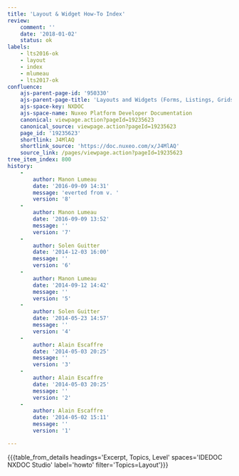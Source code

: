 ```yaml
---
title: 'Layout & Widget How-To Index'
review:
    comment: ''
    date: '2018-01-02'
    status: ok
labels:
    - lts2016-ok
    - layout
    - index
    - mlumeau
    - lts2017-ok
confluence:
    ajs-parent-page-id: '950330'
    ajs-parent-page-title: 'Layouts and Widgets (Forms, Listings, Grids)'
    ajs-space-key: NXDOC
    ajs-space-name: Nuxeo Platform Developer Documentation
    canonical: viewpage.action?pageId=19235623
    canonical_source: viewpage.action?pageId=19235623
    page_id: '19235623'
    shortlink: J4MlAQ
    shortlink_source: 'https://doc.nuxeo.com/x/J4MlAQ'
    source_link: /pages/viewpage.action?pageId=19235623
tree_item_index: 800
history:
    -
        author: Manon Lumeau
        date: '2016-09-09 14:31'
        message: 'everted from v. '
        version: '8'
    -
        author: Manon Lumeau
        date: '2016-09-09 13:52'
        message: ''
        version: '7'
    -
        author: Solen Guitter
        date: '2014-12-03 16:00'
        message: ''
        version: '6'
    -
        author: Manon Lumeau
        date: '2014-09-12 14:42'
        message: ''
        version: '5'
    -
        author: Solen Guitter
        date: '2014-05-23 14:57'
        message: ''
        version: '4'
    -
        author: Alain Escaffre
        date: '2014-05-03 20:25'
        message: ''
        version: '3'
    -
        author: Alain Escaffre
        date: '2014-05-03 20:25'
        message: ''
        version: '2'
    -
        author: Alain Escaffre
        date: '2014-05-02 15:11'
        message: ''
        version: '1'

---
```

{{{table_from_details headings='Excerpt, Topics, Level' spaces='IDEDOC NXDOC Studio' label='howto' filter='Topics=Layout'}}}
